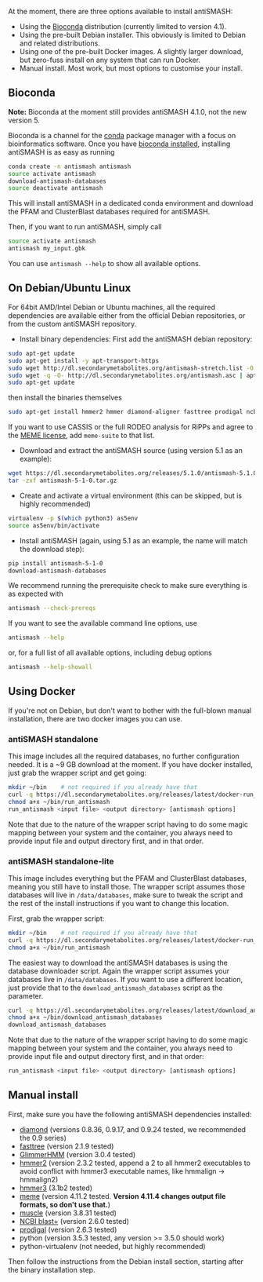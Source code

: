 At the moment, there are three options available to install antiSMASH:

  - Using the [Bioconda](https://bioconda.github.io/index.html) distribution (currently limited to version 4.1).
  - Using the pre-built Debian installer. This obviously is limited to Debian
    and related distributions.
  - Using one of the pre-built Docker images. A slightly larger download, but
    zero-fuss install on any system that can run Docker.
  - Manual install. Most work, but most options to customise your install.


## Bioconda

**Note:** Bioconda at the moment still provides antiSMASH 4.1.0, not the new version 5.

Bioconda is a channel for the [conda](http://conda.pydata.org/docs/intro.html)
package manager with a focus on bioinformatics software. Once you have [bioconda
installed](https://bioconda.github.io/index.html), installing antiSMASH is as
easy as running

```bash
conda create -n antismash antismash
source activate antismash
download-antismash-databases
source deactivate antismash
```

This will install antiSMASH in a dedicated conda environment and download the
PFAM and ClusterBlast databases required for antiSMASH.

Then, if you want to run antiSMASH, simply call

```bash
source activate antismash
antismash my_input.gbk
```

You can use `antismash --help` to show all available options.

## On Debian/Ubuntu Linux

For 64bit AMD/Intel Debian or Ubuntu machines, all the required dependencies are available
either from the official Debian repositories, or from the custom antiSMASH
repository.

* Install binary dependencies:
   First add the antiSMASH debian repository:
```bash
sudo apt-get update
sudo apt-get install -y apt-transport-https
sudo wget http://dl.secondarymetabolites.org/antismash-stretch.list -O /etc/apt/sources.list.d/antismash.list
sudo wget -q -O- http://dl.secondarymetabolites.org/antismash.asc | apt-key add -
sudo apt-get update
```
then install the binaries themselves
```bash
sudo apt-get install hmmer2 hmmer diamond-aligner fasttree prodigal ncbi-blast+ muscle glimmerhmm
```
If you want to use CASSIS or the full RODEO analysis for RiPPs and agree to the [MEME license](http://meme-suite.org/doc/copyright.html), add `meme-suite` to that list.

* Download and extract the antiSMASH source (using version 5.1 as an example):
```bash
wget https://dl.secondarymetabolites.org/releases/5.1.0/antismash-5.1.0.tar.gz
tar -zxf antismash-5-1-0.tar.gz
```

* Create and activate a virtual environment (this can be skipped, but is highly recommended)
```bash
virtualenv -p $(which python3) as5env
source as5env/bin/activate
```
* Install antiSMASH (again, using 5.1 as an example, the name will match the download step):
```bash
pip install antismash-5-1-0
download-antismash-databases
```

We recommend running the prerequisite check to make sure everything is as expected with
```bash
antismash --check-prereqs
```

If you want to see the available command line options, use
```bash
antismash --help
```
or, for a full list of all available options, including debug options
```bash
antismash --help-showall
```

## Using Docker

If you're not on Debian, but don't want to bother with the full-blown manual
installation, there are two docker images you can use.

### antiSMASH standalone

This image includes all the required databases, no further configuration needed.
It is a ~9 GB download at the moment. If you have docker installed, just grab
the wrapper script and get going:

```bash
mkdir ~/bin    # not required if you already have that
curl -q https://dl.secondarymetabolites.org/releases/latest/docker-run_antismash-full > ~/bin/run_antismash
chmod a+x ~/bin/run_antismash
run_antismash <input file> <output directory> [antismash options]
```

Note that due to the nature of the wrapper script having to do some magic
mapping between your system and the container, you always need to provide input
file and output directory first, and in that order.

### antiSMASH standalone-lite

This image includes everything but the PFAM and ClusterBlast databases, meaning
you still have to install those. The wrapper script assumes those databases will
live in `/data/databases`, make sure to tweak the script and the rest of the
install instructions if you want to change this location.

First, grab the wrapper script:

```bash
mkdir ~/bin    # not required if you already have that
curl -q https://dl.secondarymetabolites.org/releases/latest/docker-run_antismash-lite > ~/bin/run_antismash
chmod a+x ~/bin/run_antismash
```

The easiest way to download the antiSMASH databases is using the database downloader script.
Again the wrapper script assumes your databases live in `/data/databases`. If you want to use
a different location, just provide that to the `download_antismash_databases` script as the parameter.

```bash
curl -q https://dl.secondarymetabolites.org/releases/latest/download_antismash_databases > ~/bin/download_antismash_databases
chmod a+x ~/bin/download_antismash_databases
download_antismash_databases
```

Note that due to the nature of the wrapper script having to do some magic
mapping between your system and the container, you always need to provide input
file and output directory first, and in that order:

```bash
run_antismash <input file> <output directory> [antismash options]
```

## Manual install

First, make sure you have the following antiSMASH dependencies installed:

- [diamond](https://github.com/bbuchfink/diamond) (versions 0.8.36, 0.9.17, and 0.9.24 tested, we recommended the 0.9 series)
- [fasttree](http://www.microbesonline.org/fasttree/#Install) (version 2.1.9 tested)
- [GlimmerHMM](https://ccb.jhu.edu/software/glimmerhmm/) (version 3.0.4 tested)
- [hmmer2](http://hmmer.janelia.org/download.html) (version 2.3.2 tested, append a 2 to all hmmer2 executables to avoid conflict with hmmer3 executable names, like hmmalign -> hmmalign2)
- [hmmer3](http://hmmer.janelia.org/download.html) (3.1b2 tested)
- [meme](http://meme-suite.org/meme-software/) (version 4.11.2 tested. **Version 4.11.4 changes output file formats, so don't use that.**)
- [muscle](http://www.drive5.com/muscle/downloads.htm) (version 3.8.31 tested)
- [NCBI blast+](ftp://ftp.ncbi.nlm.nih.gov/blast/executables/blast+/LATEST/) (version 2.6.0 tested)
- [prodigal](http://prodigal.ornl.gov/) (version 2.6.3 tested)
- python (version 3.5.3 tested, any version >= 3.5.0 should work)
- python-virtualenv (not needed, but highly recommended)

Then follow the instructions from the Debian install section,
starting after the binary installation step.
